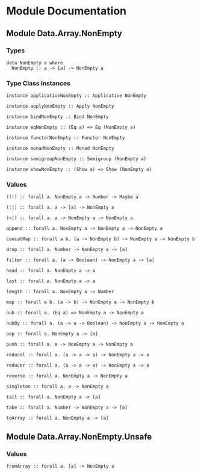 # Module Documentation

## Module Data.Array.NonEmpty

### Types

    data NonEmpty a where
      NonEmpty :: a -> [a] -> NonEmpty a


### Type Class Instances

    instance applicativeNonEmpty :: Applicative NonEmpty

    instance applyNonEmpty :: Apply NonEmpty

    instance bindNonEmpty :: Bind NonEmpty

    instance eqNonEmpty :: (Eq a) => Eq (NonEmpty a)

    instance functorNonEmpty :: Functor NonEmpty

    instance monadNonEmpty :: Monad NonEmpty

    instance semigroupNonEmpty :: Semigroup (NonEmpty a)

    instance showNonEmpty :: (Show a) => Show (NonEmpty a)


### Values

    (!!) :: forall a. NonEmpty a -> Number -> Maybe a

    (:|) :: forall a. a -> [a] -> NonEmpty a

    (<|) :: forall a. a -> NonEmpty a -> NonEmpty a

    append :: forall a. NonEmpty a -> NonEmpty a -> NonEmpty a

    concatMap :: forall a b. (a -> NonEmpty b) -> NonEmpty a -> NonEmpty b

    drop :: forall a. Number -> NonEmpty a -> [a]

    filter :: forall a. (a -> Boolean) -> NonEmpty a -> [a]

    head :: forall a. NonEmpty a -> a

    last :: forall a. NonEmpty a -> a

    length :: forall a. NonEmpty a -> Number

    map :: forall a b. (a -> b) -> NonEmpty a -> NonEmpty b

    nub :: forall a. (Eq a) => NonEmpty a -> NonEmpty a

    nubBy :: forall a. (a -> a -> Boolean) -> NonEmpty a -> NonEmpty a

    pop :: forall a. NonEmpty a -> [a]

    push :: forall a. a -> NonEmpty a -> NonEmpty a

    reducel :: forall a. (a -> a -> a) -> NonEmpty a -> a

    reducer :: forall a. (a -> a -> a) -> NonEmpty a -> a

    reverse :: forall a. NonEmpty a -> NonEmpty a

    singleton :: forall a. a -> NonEmpty a

    tail :: forall a. NonEmpty a -> [a]

    take :: forall a. Number -> NonEmpty a -> [a]

    toArray :: forall a. NonEmpty a -> [a]


## Module Data.Array.NonEmpty.Unsafe

### Values

    fromArray :: forall a. [a] -> NonEmpty a